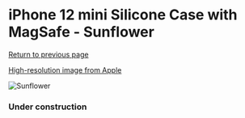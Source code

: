 # iPhone 12 mini Silicone Case with MagSafe - Sunflower

[Return to previous page](/iphone_12)

[High-resolution image from Apple](https://store.storeimages.cdn-apple.com/8756/as-images.apple.com/is/MKTM3?wid=4500&hei=4500&fmt=png)

<div style="width: 384px"><img src="/everyphone/MKTM3.png" alt="Sunflower"></div>

### Under construction
